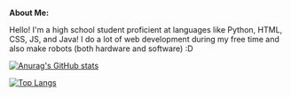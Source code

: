 **About Me:**

Hello! I'm a high school student proficient at languages like Python, HTML, CSS, JS, and Java! I do a lot of web development during my free time and also make robots (both hardware and software) :D

[![Anurag's GitHub stats](https://github-readme-stats.vercel.app/api?username=Larry-Larriee&show_icons=true&theme=swift)](https://github.com/anuraghazra/github-readme-stats)

[![Top Langs](https://github-readme-stats.vercel.app/api/top-langs/?username=larry-larriee&layout=compact)](https://github.com/anuraghazra/github-readme-stats)


<!-- Credits to https://github.com/anuraghazra/github-readme-stats for the awesome profile statisics! -->
